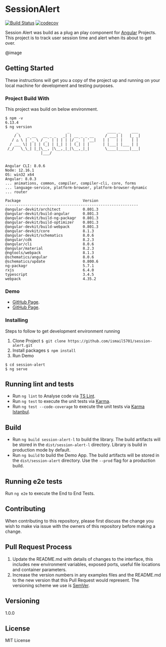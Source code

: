 
# SessionAlert  

[![Build Status](https://travis-ci.org/ismail5701/session-alert.svg?branch=master)](https://travis-ci.org/ismail5701/session-alert) [![codecov](https://codecov.io/gh/ismail5701/session-alert/branch/master/graph/badge.svg)](https://codecov.io/gh/ismail5701/session-alert)

Session Alert was build as a plug an play component for [Angular](https://github.com/angular/angular-cli) Projects. This project is to track user session time and alert when its about to get over.

@image

 ## Getting Started

These instructions will get you a copy of the project up and running on your local machine for development and testing purposes. 

### Project Build With

This project was build on below environment.
```
$ npm -v
6.13.4
$ ng version
     _                      _                 ____ _     ___
    / \   _ __   __ _ _   _| | __ _ _ __     / ___| |   |_ _|
   / △ \ | '_ \ / _` | | | | |/ _` | '__|   | |   | |    | |
  / ___ \| | | | (_| | |_| | | (_| | |      | |___| |___ | |
 /_/   \_\_| |_|\__, |\__,_|_|\__,_|_|       \____|_____|___|
                |___/


Angular CLI: 8.0.6
Node: 12.16.1
OS: win32 x64
Angular: 8.0.3
... animations, common, compiler, compiler-cli, core, forms
... language-service, platform-browser, platform-browser-dynamic
... router

Package                            Version
------------------------------------------------------------
@angular-devkit/architect          0.801.3
@angular-devkit/build-angular      0.801.3
@angular-devkit/build-ng-packagr   0.801.3
@angular-devkit/build-optimizer    0.801.3
@angular-devkit/build-webpack      0.801.3
@angular-devkit/core               8.1.3
@angular-devkit/schematics         8.0.6
@angular/cdk                       8.2.3
@angular/cli                       8.0.6
@angular/material                  8.2.3
@ngtools/webpack                   8.1.3
@schematics/angular                8.0.6
@schematics/update                 0.800.6
ng-packagr                         5.7.1
rxjs                               6.4.0
typescript                         3.4.5
webpack                            4.35.2
```
### Demo

 - [GitHub Page](https://ismail5701.github.io/session-alert/index.html).
 - [GitHub Page](https://ismail5701.github.io/session-alert/index.html).

### Installing

Steps to follow to get development environment running

 1. Clone Project
```$ git clone https://github.com/ismail5701/session-alert.git```
 2. Install packages
```$ npm install```
 3. Run Demo
 ```
 $ cd session-alert
 $ ng serve
 ```

## Running lint and tests

 - Run `ng lint` to Analyse code via [TS Lint](https://palantir.github.io/tslint/).
 - Run `ng test` to execute the unit tests via [Karma](https://karma-runner.github.io).
 - Run `ng test --code-coverage` to execute the unit tests via [Karma Istanbul](https://github.com/mattlewis92/karma-coverage-istanbul-reporter).
 
## Build
 - Run `ng build session-alert-l` to build the library. The build artifacts will be stored in the `dist/session-alert-l` directory. Library is build in production mode by default.
 - Run `ng build` to build the Demo App. The build artifacts will be stored in the `dist/session-alert` directory. Use the `--prod` flag for a production build.  

## Running e2e tests  

Run `ng e2e` to execute the End to End Tests.
  
## Contributing

When contributing to this repository, please first discuss the change you wish to make via issue with the owners of this repository before making a change. 


## Pull Request Process

1. Update the README.md with details of changes to the interface, this includes new environment 
   variables, exposed ports, useful file locations and container parameters.
2. Increase the version numbers in any examples files and the README.md to the new version that this
   Pull Request would represent. The versioning scheme we use is [SemVer](http://semver.org/).
   
## Versioning

1.0.0

## License
MIT License
